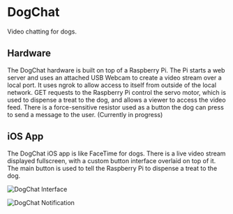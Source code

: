 DogChat
===========

Video chatting for dogs.

Hardware
------

The DogChat hardware is built on top of a Raspberry Pi. The Pi starts a web server and uses an attached USB Webcam to create a video stream over a local port. It uses ngrok to allow access to itself from outside of the local network. GET requests to the Raspberry Pi control the servo motor, which is used to dispense a treat to the dog, and allows a viewer to access the video feed. There is a force-sensitive resistor used as a button the dog can press to send a message to the user. (Currently in progress)

iOS App
------

The DogChat iOS app is like FaceTime for dogs. There is a live video stream displayed fullscreen, with a custom button interface overlaid on top of it. The main button is used to tell the Raspberry Pi to dispense a treat to the dog.

![DogChat Interface](https://raw.githubusercontent.com/lauraskelton/dog-chat/master/Examples/demo_dogchat.jpg "DogChat Interface")

![DogChat Notification](https://github.com/lauraskelton/dog-chat/raw/master/Examples/demo_notification.jpg "DogChat Notification")